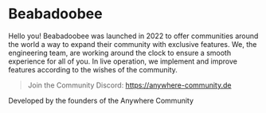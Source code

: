 # Beabadoobee
Hello you! Beabadoobee was launched in 2022 to offer communities around the world a way to expand their community with exclusive features. 
We, the engineering team, are working around the clock to ensure a smooth experience for all of you.
In live operation, we implement and improve features according to the wishes of the community.

> Join the Community Discord: https://anywhere-community.de

Developed by the founders of the Anywhere Community
